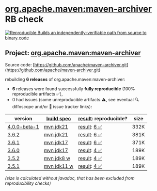 [org.apache.maven:maven-archiver](https://central.sonatype.com/artifact/org.apache.maven/maven-archiver/versions) RB check
=======

[![Reproducible Builds](https://reproducible-builds.org/images/logos/rb.svg) an independently-verifiable path from source to binary code](https://reproducible-builds.org/)

## Project: [org.apache.maven:maven-archiver](https://central.sonatype.com/artifact/org.apache.maven/maven-archiver/versions)

Source code: [https://github.com/apache/maven-archiver.git](https://github.com/apache/maven-archiver.git)

rebuilding **6 releases** of org.apache.maven:maven-archiver:
- **6** releases were found successfully **fully reproducible** (100% reproducible artifacts :white_check_mark:),
- 0 had issues (some unreproducible artifacts :warning:, see eventual :mag: diffoscope and/or :memo: issue tracker links):

| version | [build spec](/BUILDSPEC.md) | [result](https://reproducible-builds.org/docs/jvm/): reproducible? | size |
| -- | --------- | ------ | -- |
| [4.0.0-beta-1](https://central.sonatype.com/artifact/org.apache.maven/maven-archiver/4.0.0-beta-1/pom) | [mvn jdk21](maven-archiver-4.0.0-beta-1.buildspec) | [result](maven-archiver-4.0.0-beta-1.buildinfo): [6 :white_check_mark: ](maven-archiver-4.0.0-beta-1.buildcompare) | 332K |
| [3.6.2](https://central.sonatype.com/artifact/org.apache.maven/maven-archiver/3.6.2/pom) | [mvn jdk21](maven-archiver-3.6.2.buildspec) | [result](maven-archiver-3.6.2.buildinfo): [6 :white_check_mark: ](maven-archiver-3.6.2.buildcompare) | 381K |
| [3.6.1](https://central.sonatype.com/artifact/org.apache.maven/maven-archiver/3.6.1/pom) | [mvn jdk17](maven-archiver-3.6.1.buildspec) | [result](maven-archiver-3.6.1.buildinfo): [6 :white_check_mark: ](maven-archiver-3.6.1.buildcompare) | 371K |
| [3.6.0](https://central.sonatype.com/artifact/org.apache.maven/maven-archiver/3.6.0/pom) | [mvn jdk17](maven-archiver-3.6.0.buildspec) | [result](maven-archiver-3.6.0.buildinfo): [4 :white_check_mark: ](maven-archiver-3.6.0.buildcompare) | 189K |
| [3.5.2](https://central.sonatype.com/artifact/org.apache.maven/maven-archiver/3.5.2/pom) | [mvn jdk8 w](maven-archiver-3.5.2.buildspec) | [result](maven-archiver-3.5.2.buildinfo): [4 :white_check_mark: ](maven-archiver-3.5.2.buildcompare) | 189K |
| [3.5.1](https://central.sonatype.com/artifact/org.apache.maven/maven-archiver/3.5.1/pom) | [mvn jdk11 w](maven-archiver-3.5.1.buildspec) | [result](maven-archiver-3.5.1.buildinfo): [4 :white_check_mark: ](maven-archiver-3.5.1.buildcompare) | 189K |

<i>(size is calculated without javadoc, that has been excluded from reproducibility checks)</i>
